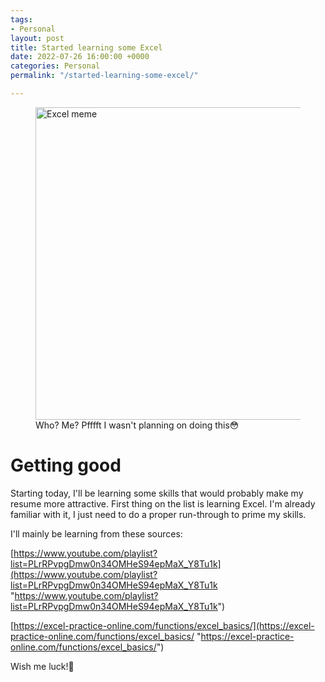 ```yaml
---
tags:
- Personal
layout: post
title: Started learning some Excel
date: 2022-07-26 16:00:00 +0000
categories: Personal
permalink: "/started-learning-some-excel/"

---
```

<figure><img src="https://cdn.discordapp.com/attachments/993410728088305734/1001855739003936778/c58c707c4e9ca883dc84c422ff936039.jpg" alt="Excel meme" style="width:500px;"> <figcaption>Who? Me? Pfffft I wasn't planning on doing this😳 </figcaption> </figure>

# Getting good

Starting today, I'll be learning some skills that would probably make my resume more attractive. First thing on the list is learning Excel. I'm already familiar with it, I just need to do a proper run-through to prime my skills.

I'll mainly be learning from these sources:

[https://www.youtube.com/playlist?list=PLrRPvpgDmw0n34OMHeS94epMaX_Y8Tu1k](https://www.youtube.com/playlist?list=PLrRPvpgDmw0n34OMHeS94epMaX_Y8Tu1k "https://www.youtube.com/playlist?list=PLrRPvpgDmw0n34OMHeS94epMaX_Y8Tu1k")

[https://excel-practice-online.com/functions/excel_basics/](https://excel-practice-online.com/functions/excel_basics/ "https://excel-practice-online.com/functions/excel_basics/")

Wish me luck!💪